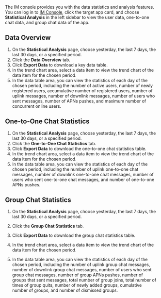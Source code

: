 
The IM console provides you with the data statistics and analysis features. You can log in to [IM Console](https://console.cloud.tencent.com/im), click the target app card, and choose **Statistical Analysis** in the left sidebar to view the user data, one-to-one chat data, and group chat data of the app.

## Data Overview
1. On the **Statistical Analysis** page, choose yesterday, the last 7 days, the last 30 days, or a specified period.
2. Click the **Data Overview** tab.
3. Click **Export Data** to download a key data table.
4. In the trend chart area, select a data item to view the trend chart of the data item for the chosen period.
5. In the data table area, you can view the statistics of each day of the chosen period, including the number of active users, number of newly registered users, accumulative number of registered users, number of uplink messages, number of downlink messages, number of users who sent messages, number of APNs pushes, and maximum number of concurrent online users.

## One-to-One Chat Statistics
1. On the **Statistical Analysis** page, choose yesterday, the last 7 days, the last 30 days, or a specified period.
2. Click the **One-to-One Chat Statistics** tab.
3. Click **Export Data** to download the one-to-one chat statistics table.
4. In the trend chart area, select a data item to view the trend chart of the data item for the chosen period.
5. In the data table area, you can view the statistics of each day of the chosen period, including the number of uplink one-to-one chat messages, number of downlink one-to-one chat messages, number of users who sent one-to-one chat messages, and number of one-to-one APNs pushes.

## Group Chat Statistics
1. On the **Statistical Analysis** page, choose yesterday, the last 7 days, the last 30 days, or a specified period.
2. Click the **Group Chat Statistics** tab.
3. Click **Export Data** to download the group chat statistics table.
4. In the trend chart area, select a data item to view the trend chart of the data item for the chosen period.

5. In the data table area, you can view the statistics of each day of the chosen period, including the number of uplink group chat messages, number of downlink group chat messages, number of users who sent group chat messages, number of group APNs pushes, number of groups that sent messages, total number of group joins, total number of times of group quits, number of newly added groups, cumulative number of groups, and number of dismissed groups.

